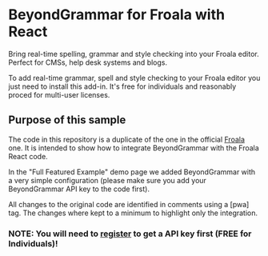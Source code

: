 # BeyondGrammar for Froala with React
Bring real-time spelling, grammar and style checking into your Froala editor. Perfect for CMSs, help desk systems and blogs.

To add real-time grammar, spell and style checking to your Froala editor you just need to install this add-in. It's free for individuals and reasonably proced for multi-user licenses.

## Purpose of this sample
The code in this repository is a duplicate of the one in the official <a href="https://github.com/froala/react-froala-wysiwyg" target="_blank">Froala</a> one. It is intended to show how to integrate BeyondGrammar with the Froala React code.

In the "Full Featured Example" demo page we added BeyondGrammar with a very simple configuration (please make sure you add your BeyondGrammar API key to the code first).

All changes to the original code are identified in comments using a [pwa] tag. The changes where kept to a minimum to highlight only the integration.

### NOTE: You will need to <a href="http://prowritingaid.com" target="_blank">register</a> to get a API key first (FREE for Individuals)!
